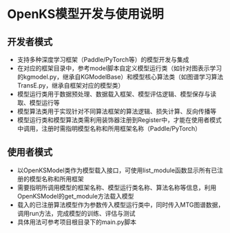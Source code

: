 # OpenKS模型开发与使用说明

## 开发者模式
* 支持多种深度学习框架（Paddle/PyTorch等）的模型开发与集成
* 在对应的框架目录中，参考model脚本自定义模型运行类（如针对图表示学习的kgmodel.py，继承自KGModelBase）和模型核心算法类（如图谱学习算法TransE.py，继承自框架对应的模型类）
* 模型运行类用于数据预处理、数据载入框架、模型评估逻辑、模型保存与读取、模型运行等
* 模型算法类用于实现针对不同算法框架的算法逻辑、损失计算、反向传播等
* 模型运行类和模型算法类需利用装饰器注册到Register中，才能在使用者模式中调用，注册时需指明模型名称和所用框架名称（Paddle/PyTorch）

## 使用者模式
* 以OpenKSModel类作为模型载入接口，可使用list_module函数显示所有已注册的模型名称和所用框架
* 需要指明所调用模型的框架名称、模型运行类名称、算法名称等信息，利用OpenKSModel的get_module方法载入模型
* 载入的已注册算法模型作为参数传入模型运行类中，同时传入MTG图谱数据，调用run方法，完成模型的训练、评估与测试
* 具体用法可参考项目根目录下的main.py脚本